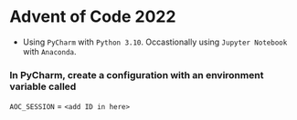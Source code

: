 # Advent of Code 2022

- Using `PyCharm` with `Python 3.10`. Occastionally using `Jupyter Notebook` with `Anaconda`.

### In PyCharm, create a configuration with an environment variable called
`AOC_SESSION` = `<add ID in here>`
